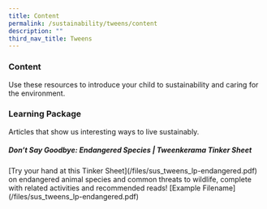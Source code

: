 ```yaml
---
title: Content
permalink: /sustainability/tweens/content
description: ""
third_nav_title: Tweens
---
```

### **Content**
Use these resources to introduce your child to sustainability and caring for the environment.

<div class="clickbox is-mint-jade">

<h3 class="has-text-mint-jade"><b>Learning Package</b></h3>
Articles that show us interesting ways to live sustainably.

<h5 class="has-text-ruby margin--bottom--lg"><b>Don’t Say Goodbye: Endangered Species | Tweenkerama Tinker Sheet</b></h5>
[Try your hand at this Tinker Sheet](/files/sus_tweens_lp-endangered.pdf) on endangered animal species and common threats to wildlife, complete with related activities and recommended reads!	[Example Filename](/files/sus_tweens_lp-endangered.pdf)
